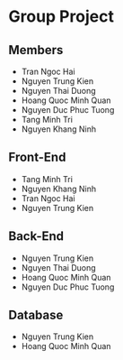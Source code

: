 # Group Project

## Members

- Tran Ngoc Hai
- Nguyen Trung Kien
- Nguyen Thai Duong
- Hoang Quoc Minh Quan
- Nguyen Duc Phuc Tuong
- Tang Minh Tri
- Nguyen Khang Ninh

## Front-End

- Tang Minh Tri
- Nguyen Khang Ninh
- Tran Ngoc Hai
- Nguyen Trung Kien

## Back-End

- Nguyen Trung Kien
- Nguyen Thai Duong
- Hoang Quoc Minh Quan
- Nguyen Duc Phuc Tuong

## Database

- Nguyen Trung Kien
- Hoang Quoc Minh Quan
